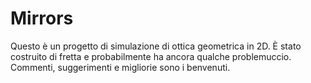 # Mirrors
Questo è un progetto di simulazione di ottica geometrica in 2D. È stato costruito di fretta e probabilmente ha ancora qualche problemuccio. Commenti, suggerimenti e migliorie sono i benvenuti.
